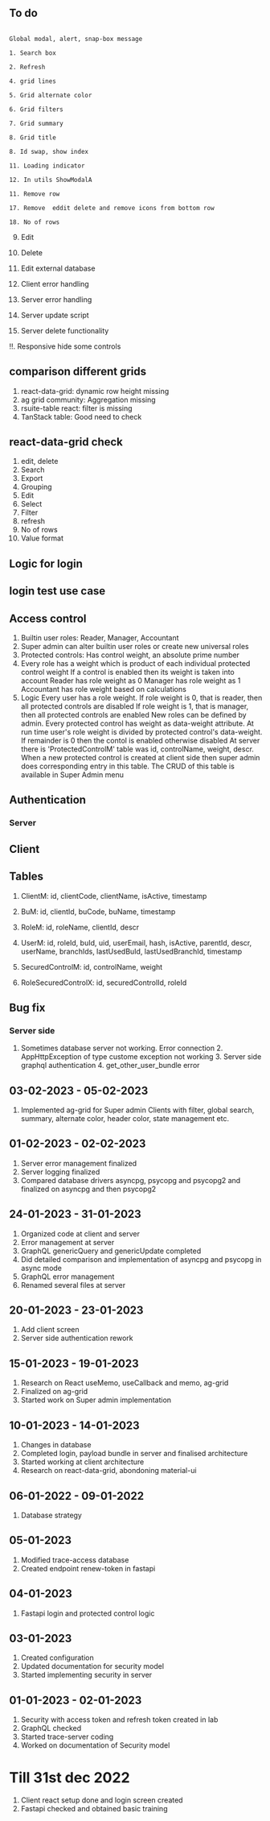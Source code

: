 ## To do
																											Global modal, alert, snap-box message
																											1. Search box
																											2. Refresh
																											4. grid lines
																											5. Grid alternate color
																											6. Grid filters
																											7. Grid summary
																											8. Grid title
																											8. Id swap, show index
																											11. Loading indicator
																											12. In utils ShowModalA
																											11. Remove row
																											17. Remove  eddit delete and remove icons from bottom row
																											18. No of rows
9. Edit
10. Delete
																											
12. Edit external database
13. Client error handling
14. Server error handling
15. Server update script
16. Server delete functionality
																											
																											
!!. Responsive hide some controls
																											
## comparison different grids
1. react-data-grid: dynamic row height missing
2. ag grid community: Aggregation missing
3. rsuite-table react: filter is missing
4. TanStack table: Good need to check
## react-data-grid check
1. edit, delete
2. Search
3. Export
4. Grouping
5. Edit
6. Select
7. Filter
8. refresh
9. No of rows
10. Value format

## Logic for login

## login test use case


## Access control
1. Builtin user roles: Reader, Manager, Accountant
2. Super admin can alter builtin user roles or create new universal roles
3. Protected controls: Has control weight, an absolute prime number
3. Every role has a weight which is product of each individual protected control weight
	If a control is enabled then its weight is taken into account
	Reader has role weight as 0
	Manager has role weight as 1
	Accountant has role weight based on calculations
3. Logic
	Every user has a role weight. 
		If role weight is 0, that is reader, then all protected controls are disabled
		If role weight is 1, that is manager, then all protected controls are enabled
		New roles can be defined by admin. Every protected control has weight as data-weight attribute. At run time user's role weight is divided by protected control's data-weight. If remainder is 0 then the contol is enabled otherwise disabled
		At server there is 'ProtectedControlM' table was id, controlName, weight, descr. When a new protected control is created at client side then super admin does corresponding entry in this table. The CRUD of this table is available in Super Admin menu

## Authentication

### Server

## Client


## Tables
1. ClientM: id, clientCode, clientName, isActive, timestamp

2. BuM: id, clientId, buCode, buName, timestamp

3. RoleM: id, roleName, clientId, descr

4. UserM: id, roleId, buId, uid, userEmail, hash, isActive, parentId, descr, userName, branchIds, lastUsedBuId, lastUsedBranchId, timestamp

5. SecuredControlM: id, controlName, weight

6. RoleSecuredControlX: id, securedControlId, roleId

## Bug fix
### Server side
1. Sometimes database server not working. Error connection
																											2. AppHttpException of type custome exception not working
																											3. Server side graphql authentication
																											4. get_other_user_bundle error
## 03-02-2023 - 05-02-2023
1. Implemented ag-grid for Super admin Clients with filter, global search, summary, alternate color, header color, state management etc.

## 01-02-2023 - 02-02-2023
1. Server error management finalized
2. Server logging finalized
3. Compared database drivers asyncpg, psycopg and psycopg2 and finalized on asyncpg and then psycopg2

## 24-01-2023 - 31-01-2023
1. Organized code at client and server
2. Error management at server
3. GraphQL genericQuery and genericUpdate completed
4. Did detailed comparison and implementation of asyncpg and psycopg in async mode
5. GraphQL error management
6. Renamed several files at server

## 20-01-2023 - 23-01-2023
1. Add client screen
2. Server side authentication rework

## 15-01-2023 - 19-01-2023
1. Research on React useMemo, useCallback and memo, ag-grid
2. Finalized on ag-grid
3. Started work on Super admin implementation

## 10-01-2023 - 14-01-2023
1. Changes in database
2. Completed login, payload bundle in server and finalised architecture
3. Started working at client architecture
4. Research on react-data-grid, abondoning material-ui

## 06-01-2022 - 09-01-2022
1. Database strategy

## 05-01-2023
1. Modified trace-access database
2. Created endpoint renew-token in fastapi

## 04-01-2023
1. Fastapi login and protected control logic

## 03-01-2023
1. Created configuration
2. Updated documentation for security model
3. Started implementing security in server

## 01-01-2023 - 02-01-2023
1. Security with access token and refresh token created in lab
2. GraphQL checked
3. Started trace-server coding
4. Worked on documentation of Security model

# Till 31st dec 2022
1. Client react setup done and login screen created
2. Fastapi checked and obtained basic training

